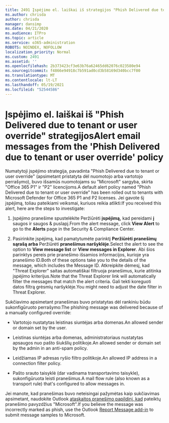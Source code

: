 ```yaml
---
title: 2491 Įspėjimo el. laiškai iš strategijos "Phish Delivered due to tenant or user override"
ms.author: chrisda
author: chrisda
manager: dansimp
ms.date: 04/21/2020
ms.audience: ITPro
ms.topic: article
ms.service: o365-administration
ROBOTS: NOINDEX, NOFOLLOW
localization_priority: Normal
ms.custom: 2491
ms.assetid: ''
ms.openlocfilehash: 2b373423cf3e63b76a62465dd62076c023580e94
ms.sourcegitcommit: f4866e94918c7b591ad0cd3b58169d340bcc7f00
ms.translationtype: MT
ms.contentlocale: lt-LT
ms.lasthandoff: 05/19/2021
ms.locfileid: "52544586"
---
```

# <a name="alert-email-messages-from-the-phish-delivered-due-to-tenant-or-user-override-policy"></a><span data-ttu-id="84ff9-102">Įspėjimo el. laiškai iš "Phish Delivered due to tenant or user override" strategijos</span><span class="sxs-lookup"><span data-stu-id="84ff9-102">Alert email messages from the 'Phish Delivered due to tenant or user override' policy</span></span>

<span data-ttu-id="84ff9-103">Numatytoji įspėjimo strategija, pavadinta "Phish Delivered due to tenant or user override" (apsimetant pristatyta dėl nuomotojo arba vartotojo perrašymo), buvo išsamūs nuomotojams su "Microsoft" sargyba, skirta "Office 365 P1" ir "P2" licencijoms.</span><span class="sxs-lookup"><span data-stu-id="84ff9-103">A default alert policy named "Phish Delivered due to tenant or user override" has been rolled out to tenants with Microsoft Defender for Office 365 P1 and P2 licenses.</span></span> <span data-ttu-id="84ff9-104">Jei gavote šį įspėjimą, toliau pateikiami veiksmai, kuriuos reikia atlikti:</span><span class="sxs-lookup"><span data-stu-id="84ff9-104">If you received this alert, here are the steps to investigate:</span></span>

1. <span data-ttu-id="84ff9-105">Įspėjimo pranešime spustelėkite Peržiūrėti **įspėjimą,** kad pereidami **į** saugos ir saugos & puslapį.</span><span class="sxs-lookup"><span data-stu-id="84ff9-105">From the alert message, click **View Alert** to go to the **Alerts** page in the Security & Compliance Center.</span></span>

2. <span data-ttu-id="84ff9-106">Pasirinkite įspėjimą, kad pamatytumėte parinktį **Peržiūrėti pranešimų sąrašą arba** Peržiūrėti **pranešimus naršyklėje**.</span><span class="sxs-lookup"><span data-stu-id="84ff9-106">Select the alert to see the option to **View message list** or **View messages in Explorer**.</span></span> <span data-ttu-id="84ff9-107">Abi šios parinktys pereis prie pranešimo išsamios informacijos, kurioje yra pranešimo ID.</span><span class="sxs-lookup"><span data-stu-id="84ff9-107">Both of these options take you to the details of the message, which includes the Message ID.</span></span> <span data-ttu-id="84ff9-108">Atkreipkite dėmesį, kad "Threat Explorer" saitas automatiškai filtruoja pranešimus, kurie atitinka įspėjimo kriterijus.</span><span class="sxs-lookup"><span data-stu-id="84ff9-108">Note that the Threat Explorer link will automatically filter the messages that match the alert criteria.</span></span> <span data-ttu-id="84ff9-109">Gali tekti koreguoti datos filtrą grėsmių naršyklėje.</span><span class="sxs-lookup"><span data-stu-id="84ff9-109">You might need to adjust the date filter in Threat Explorer.</span></span>

<span data-ttu-id="84ff9-110">Sukčiavimo apsimetant pranešimas buvo pristatytas dėl rankiniu būdu sukonfigūruoto perrašymo:</span><span class="sxs-lookup"><span data-stu-id="84ff9-110">The phishing message was delivered because of a manually configured override:</span></span>

- <span data-ttu-id="84ff9-111">Vartotojo nustatytas leistinas siuntėjas arba domenas.</span><span class="sxs-lookup"><span data-stu-id="84ff9-111">An allowed sender or domain set by the user.</span></span>

- <span data-ttu-id="84ff9-112">Leistinas siuntėjas arba domenas, administratoriaus nustatytas apsaugos nuo pašto šiukšlių politikoje.</span><span class="sxs-lookup"><span data-stu-id="84ff9-112">An allowed sender or domain set by the admin in an anti-spam policy.</span></span>

- <span data-ttu-id="84ff9-113">Leidžiamas IP adresas ryšio filtro politikoje.</span><span class="sxs-lookup"><span data-stu-id="84ff9-113">An allowed IP address in a connection filter policy.</span></span>

- <span data-ttu-id="84ff9-114">Pašto srauto taisyklė (dar vadinama transportavimo taisykle), sukonfigūruota leisti pranešimus.</span><span class="sxs-lookup"><span data-stu-id="84ff9-114">A mail flow rule (also known as a transport rule) that's configured to allow messages in.</span></span>

<span data-ttu-id="84ff9-115">Jei manote, kad pranešimas buvo neteisingai pažymėtas kaip sukčiavimas apsimetant, naudokite Outlook [ataskaitos pranešimo papildinį, kad](https://support.office.com/article/b5caa9f1-cdf3-4443-af8c-ff724ea719d2) pateiktų pranešimo pavyzdžius "Microsoft".</span><span class="sxs-lookup"><span data-stu-id="84ff9-115">If you believe the message was incorrectly marked as phish, use the Outlook [Report Message add-in](https://support.office.com/article/b5caa9f1-cdf3-4443-af8c-ff724ea719d2) to submit message samples to Microsoft.</span></span>
